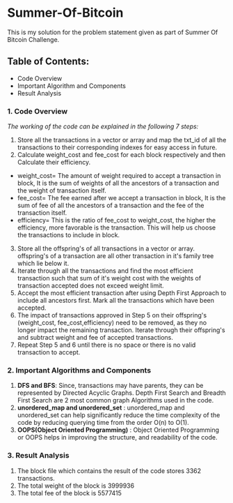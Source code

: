 # Summer-Of-Bitcoin

This is my solution for the problem statement given as part of Summer Of Bitcoin Challenge.

## Table of Contents:
* Code Overview
* Important Algorithm and Components
* Result Analysis

### 1. Code Overview

*The working of the code can be explained in the following 7 steps:*
1. Store all the transactions in a vector or array and map the txt_id of all the transactions to their corresponding indexes for easy access in future.
2. Calculate weight_cost and fee_cost for each block respectively and then Calculate their efficiency.
* weight_cost= The amount of weight required to accept a transaction in block, It is the sum of weights of all the ancestors of a transaction and the weight of transaction itself.
* fee_cost= The fee earned after we accept a transaction in block, It is the sum of fee of all the ancestors of a transaction and the fee of the transaction itself.
* efficiency= This is the ratio of fee_cost to weight_cost, the higher the efficiency, more favorable is the transaction. This will help us choose the transactions to include in block.
3. Store all the offspring's of all transactions in a vector or array. offspring's of a transaction are all other transaction in it's family tree which lie below it.
4. Iterate through all the transactions and find the most efficient transaction such that sum of it's weight cost with the weights of transaction accepted does not exceed weight limit.
5. Accept the most efficient transaction after using Depth First Approach to include all ancestors first. Mark all the transactions which have been accepted.
6. The impact of transactions approved in Step 5 on their offspring's (weight_cost, fee_cost,efficiency) need to be removed, as they no longer impact the remaining transaction. Iterate through their offspring's and subtract weight and fee of accepted transactions.
7. Repeat Step 5 and 6 until there is no space or there is no valid transaction to accept.

### 2. Important Algorithms and Components
1. **DFS and BFS**: Since, transactions may have parents, they can be represented by Directed Acyclic Graphs. Depth First Search and Breadth First Search are 2 most common graph Algorithms used in the code.
2. **unordered_map and unordered_set** : unordered_map and unordered_set can help significantly reduce the time complexity of the code by reducing querying time from the order O(n) to O(1).
3. **OOPS(Object Oriented Programming)** : Object Oriented Programming or OOPS helps in improving the structure, and readability of the code.

### 3. Result Analysis
1. The block file which contains the result of the code stores 3362 transactions.
2. The total weight of the block is 3999936
3. The total fee of the block is 5577415
